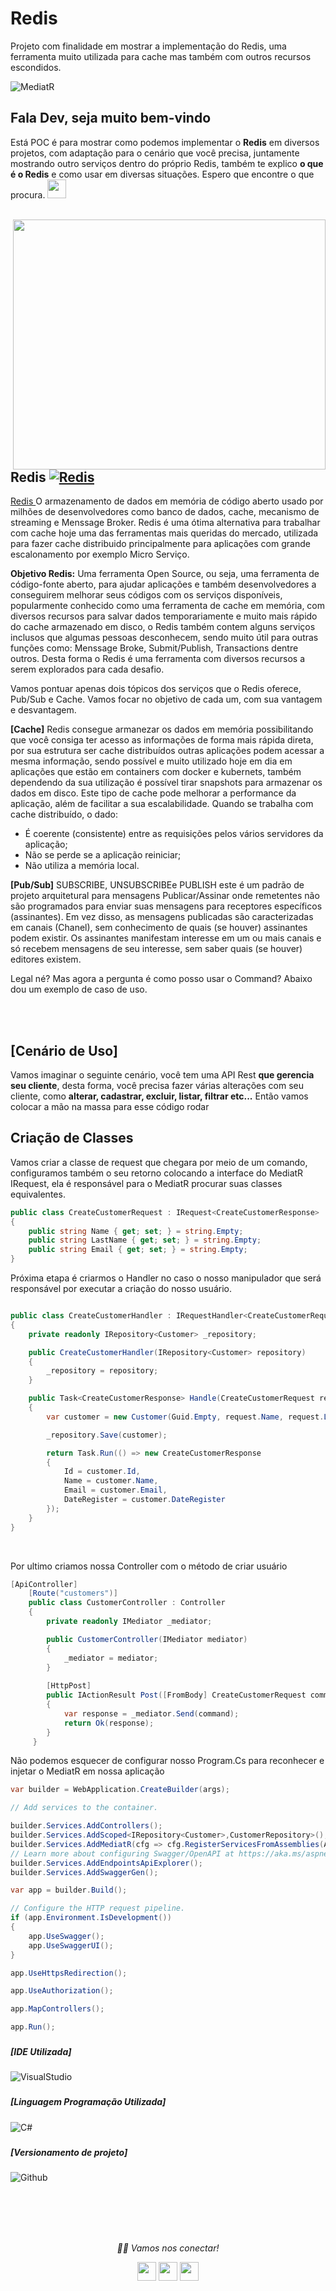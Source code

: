 # Redis

Projeto com finalidade em mostrar a implementação do Redis, uma ferramenta muito utilizada para cache mas também com outros recursos escondidos.

![MediatR](https://user-images.githubusercontent.com/38294660/236552188-58a48d2d-5927-4b41-b0dc-942495a443a6.png)



### <h2>Fala Dev, seja muito bem-vindo
   Está POC é para mostrar como podemos implementar o <b>Redis</b> em diversos projetos, com adaptação para o cenário que você precisa, juntamente mostrando outro serviços dentro do próprio Redis, também te explico <b>o que é o Redis</b> e como usar em diversas situações. Espero que encontre o que procura. <img src="https://media.giphy.com/media/WUlplcMpOCEmTGBtBW/giphy.gif" width="30"> 
</em></p></h5>
  
  </br>
  


<img align="right" src="https://redis.com/wp-content/uploads/2023/04/mkt-13879-caching-framework-diagrams-RI-CDC-01.png" width="500" height="400"/>


</br></br>

### <h2>Redis <a href="https://redis.io/docs/" target="_blank"><img alt="Redis" src="https://img.shields.io/badge/Redis-blue?style=flat&logo=google-chrome"></a>

 <a href="https://redis.io/" target="_blank">Redis </a> O armazenamento de dados em memória de código aberto usado por milhões de desenvolvedores como banco de dados, cache, mecanismo de streaming e Menssage Broker. Redis é uma ótima alternativa para trabalhar com cache hoje uma das ferramentas mais queridas do mercado, utilizada para fazer cache distribuido principalmente para aplicações com grande escalonamento por exemplo Micro Serviço.
 
<b>Objetivo Redis:</b> Uma ferramenta Open Source, ou seja, uma ferramenta de código-fonte aberto, para ajudar aplicações e também desenvolvedores a conseguirem melhorar seus códigos com os serviços disponíveis, popularmente conhecido como uma ferramenta de cache em memória, com diversos recursos para salvar dados temporariamente e muito mais rápido do cache armazenado em disco, o Redis também contem alguns serviços inclusos que algumas pessoas desconhecem, sendo muito útil para outras funções como: Menssage Broke, Submit/Publish, Transactions dentre outros. Desta forma o Redis é uma ferramenta com diversos recursos a serem explorados para cada desafio.
   
Vamos pontuar apenas dois tópicos dos serviços que o Redis oferece, Pub/Sub e Cache. Vamos focar no objetivo de cada um, com sua vantagem e desvantagem.
  
  
   <b>[Cache]</b> Redis consegue armanezar os dados em memória possibilitando que você consiga ter acesso as informações de forma mais rápida direta, por sua estrutura ser cache distribuídos outras aplicações podem acessar a mesma informação, sendo possível e muito utilizado hoje em dia em aplicações que estão em containers com docker e kubernets, também dependendo da sua utilização é possível tirar snapshots para armazenar os dados em disco. Este tipo de cache pode melhorar a performance da aplicação, além de facilitar a sua escalabilidade. Quando se trabalha com cache distribuído, o dado:

 - É coerente (consistente) entre as requisições pelos vários servidores da aplicação;
 - Não se perde se a aplicação reiniciar;
 - Não utiliza a memória local.
  
   
<b>[Pub/Sub]</b> SUBSCRIBE, UNSUBSCRIBEe PUBLISH este é um padrão de projeto arquitetural para mensagens Publicar/Assinar onde remetentes não são programados para enviar suas mensagens para receptores específicos (assinantes). Em vez disso, as mensagens publicadas são caracterizadas em canais (Chanel), sem conhecimento de quais (se houver) assinantes podem existir. Os assinantes manifestam interesse em um ou mais canais e só recebem mensagens de seu interesse, sem saber quais (se houver) editores existem.      
   
Legal né? Mas agora a pergunta é como posso usar o Command? Abaixo dou um exemplo de caso de uso.

</br></br>

### <h2>[Cenário de Uso]
Vamos imaginar o seguinte cenário, você tem uma API Rest <b>que gerencia seu cliente</b>, desta forma, você precisa fazer várias alterações com seu cliente, como <b>alterar, cadastrar, excluir, listar, filtrar etc...</b> Então vamos colocar a mão na massa para esse código rodar

### <h2> Criação de Classes

Vamos criar a classe de request que chegara por meio de um comando, configuramos também o seu retorno colocando a interface do MediatR IRequest, ela é responsável para o MediatR procurar suas classes equivalentes.
```C#
public class CreateCustomerRequest : IRequest<CreateCustomerResponse>
{
    public string Name { get; set; } = string.Empty;
    public string LastName { get; set; } = string.Empty;
    public string Email { get; set; } = string.Empty;
}
```

Próxima etapa é criarmos o Handler no caso o nosso manipulador que será responsável por executar a criação do nosso usuário.
```C#

public class CreateCustomerHandler : IRequestHandler<CreateCustomerRequest, CreateCustomerResponse>
{
    private readonly IRepository<Customer> _repository;

    public CreateCustomerHandler(IRepository<Customer> repository)
    {
        _repository = repository;
    }

    public Task<CreateCustomerResponse> Handle(CreateCustomerRequest request, CancellationToken cancellationToken)
    {
        var customer = new Customer(Guid.Empty, request.Name, request.LastName, request.Email);

        _repository.Save(customer);

        return Task.Run(() => new CreateCustomerResponse
        {
            Id = customer.Id,
            Name = customer.Name,
            Email = customer.Email,
            DateRegister = customer.DateRegister
        });
    }
}
```
</br>

Por ultimo criamos nossa Controller com o método de criar usuário
```C#
[ApiController]
    [Route("customers")]
    public class CustomerController : Controller
    {
        private readonly IMediator _mediator;

        public CustomerController(IMediator mediator)
        {
            _mediator = mediator;
        }
        
        [HttpPost]
        public IActionResult Post([FromBody] CreateCustomerRequest command)
        {
            var response = _mediator.Send(command);
            return Ok(response);
        }
     }
```

Não podemos esquecer de configurar nosso Program.Cs para reconhecer e injetar o MediatR em nossa aplicação

```C#
var builder = WebApplication.CreateBuilder(args);

// Add services to the container.

builder.Services.AddControllers();
builder.Services.AddScoped<IRepository<Customer>,CustomerRepository>();
builder.Services.AddMediatR(cfg => cfg.RegisterServicesFromAssemblies(Assembly.GetExecutingAssembly()));
// Learn more about configuring Swagger/OpenAPI at https://aka.ms/aspnetcore/swashbuckle
builder.Services.AddEndpointsApiExplorer();
builder.Services.AddSwaggerGen();

var app = builder.Build();

// Configure the HTTP request pipeline.
if (app.Environment.IsDevelopment())
{
    app.UseSwagger();
    app.UseSwaggerUI();
}

app.UseHttpsRedirection();

app.UseAuthorization();

app.MapControllers();

app.Run();


```


### <h5> [IDE Utilizada]</h5>
![VisualStudio](https://img.shields.io/badge/Visual_Studio_2019-000000?style=for-the-badge&logo=visual%20studio&logoColor=purple)

### <h5> [Linguagem Programação Utilizada]</h5>
![C#](https://img.shields.io/badge/C%23-000000?style=for-the-badge&logo=c-sharp&logoColor=purple)

### <h5> [Versionamento de projeto] </h5>
![Github](http://img.shields.io/badge/-Github-000000?style=for-the-badge&logo=Github&logoColor=green)

</br></br></br></br>


<p align="center">
  <i>🤝🏻 Vamos nos conectar!</i>

  <p align="center">
    <a href="https://www.linkedin.com/in/gusta-nascimento/" alt="Linkedin"><img src="https://github.com/nitish-awasthi/nitish-awasthi/blob/master/174857.png" height="30" width="30"></a>
    <a href="https://www.instagram.com/gusta.nascimento/" alt="Instagram"><img src="https://github.com/nitish-awasthi/nitish-awasthi/blob/master/instagram-logo-png-transparent-background-hd-3.png" height="30" width="30"></a>
    <a href="mailto:caous.g@gmail.com" alt="E-mail"><img src="https://github.com/nitish-awasthi/nitish-awasthi/blob/master/gmail-512.webp" height="30" width="30"></a>   
  </p>
